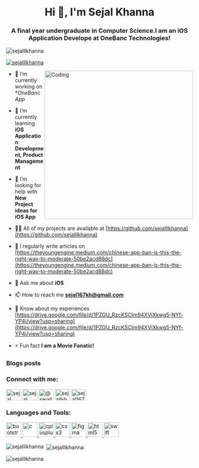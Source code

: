 

<h1 align="center">Hi 👋, I'm Sejal Khanna</h1>
<h3 align="center">A final year undergraduate in Computer Science.I am an iOS Application Develope at OneBanc Technologies!</h3>

<p align="left"> <img src="https://komarev.com/ghpvc/?username=sejalllkhanna&label=Profile%20views&color=0e75b6&style=flat" alt="sejalllkhanna" /> </p>

<p align="left"> <a href="https://github.com/ryo-ma/github-profile-trophy"><img src="https://github-profile-trophy.vercel.app/?username=sejalllkhanna" alt="sejalllkhanna" /></a> </p>

<img align="right" alt="Coding" width="400" src="https://cdn.dribbble.com/users/2646423/screenshots/5507196/computer.gif">

- 🔭 I’m currently working on **OneBanc App*

- 🌱 I’m currently learning **iOS Application Development, Product Management**

- 🤝 I’m looking for help with **New Project ideas for iOS App**

- 👨‍💻 All of my projects are available at [https://github.com/sejalllkhanna](https://github.com/sejalllkhanna)

- 📝 I regularly write articles on [https://theyoungengine.medium.com/chinese-app-ban-is-this-the-right-way-to-moderate-50be2acd88dc](https://theyoungengine.medium.com/chinese-app-ban-is-this-the-right-way-to-moderate-50be2acd88dc)

- 💬 Ask me about **iOS**

- 📫 How to reach me **sejal167kh@gmail.com**

- 📄 Know about my experiences [https://drive.google.com/file/d/1PZGU_RzcKSCIm94XViXkwg5-NYf-YP4j/view?usp=sharing](https://drive.google.com/file/d/1PZGU_RzcKSCIm94XViXkwg5-NYf-YP4j/view?usp=sharing)

- ⚡ Fun fact **I am a Movie Fanatic!**

### Blogs posts
<!-- BLOG-POST-LIST:START -->
<!-- BLOG-POST-LIST:END -->

<h3 align="left">Connect with me:</h3>
<p align="left">
<a href="https://linkedin.com/in/sejal khanna" target="blank"><img align="center" src="https://cdn.jsdelivr.net/npm/simple-icons@3.0.1/icons/linkedin.svg" alt="sejal khanna" height="30" width="40" /></a>
<a href="https://fb.com/sejal khanna" target="blank"><img align="center" src="https://cdn.jsdelivr.net/npm/simple-icons@3.0.1/icons/facebook.svg" alt="sejal khanna" height="30" width="40" /></a>
<a href="https://medium.com/@sejallkhanna" target="blank"><img align="center" src="https://cdn.jsdelivr.net/npm/simple-icons@3.0.1/icons/medium.svg" alt="@sejallkhanna" height="30" width="40" /></a>
<a href="https://www.leetcode.com/sejallkhanna" target="blank"><img align="center" src="https://cdn.jsdelivr.net/npm/simple-icons@3.0.1/icons/leetcode.svg" alt="sejallkhanna" height="30" width="40" /></a>
<a href="https://auth.geeksforgeeks.org/user/sejal167kh" target="blank"><img align="center" src="https://cdn.jsdelivr.net/npm/simple-icons@3.0.1/icons/geeksforgeeks.svg" alt="sejal167kh" height="30" width="40" /></a>
</p>

<h3 align="left">Languages and Tools:</h3>
<p align="left"> <a href="https://getbootstrap.com" target="_blank"> <img src="https://devicons.github.io/devicon/devicon.git/icons/bootstrap/bootstrap-plain.svg" alt="bootstrap" width="40" height="40"/> </a> <a href="https://www.cprogramming.com/" target="_blank"> <img src="https://devicons.github.io/devicon/devicon.git/icons/c/c-original.svg" alt="c" width="40" height="40"/> </a> <a href="https://www.w3schools.com/cpp/" target="_blank"> <img src="https://devicons.github.io/devicon/devicon.git/icons/cplusplus/cplusplus-original.svg" alt="cplusplus" width="40" height="40"/> </a> <a href="https://www.w3schools.com/css/" target="_blank"> <img src="https://devicons.github.io/devicon/devicon.git/icons/css3/css3-original-wordmark.svg" alt="css3" width="40" height="40"/> </a> <a href="https://www.figma.com/" target="_blank"> <img src="https://www.vectorlogo.zone/logos/figma/figma-icon.svg" alt="figma" width="40" height="40"/> </a> <a href="https://www.w3.org/html/" target="_blank"> <img src="https://devicons.github.io/devicon/devicon.git/icons/html5/html5-original-wordmark.svg" alt="html5" width="40" height="40"/> </a> <a href="https://developer.apple.com/swift/" target="_blank"> <img src="https://devicons.github.io/devicon/devicon.git/icons/swift/swift-original-wordmark.svg" alt="swift" width="40" height="40"/> </a> </p>

<p><img align="left" src="https://github-readme-stats.vercel.app/api/top-langs?username=sejalllkhanna&show_icons=true&locale=en&layout=compact" alt="sejalllkhanna" /></p>

<p>&nbsp;<img align="center" src="https://github-readme-stats.vercel.app/api?username=sejalllkhanna&show_icons=true&locale=en" alt="sejalllkhanna" /></p>

<p><img align="center" src="https://github-readme-streak-stats.herokuapp.com/?user=sejalllkhanna&" alt="sejalllkhanna" /></p>
